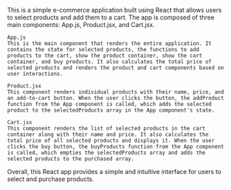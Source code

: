 This is a simple e-commerce application built using React that allows users to select products and add them to a cart. The app is composed of three main components: App.js, Product.jsx, and Cart.jsx.

    App.js
    This is the main component that renders the entire application. It contains the state for selected products, the functions to add products to the cart, show the product container, show the cart container, and buy products. It also calculates the total price of selected products and renders the product and cart components based on user interactions.

    Product.jsx
    This component renders individual products with their name, price, and an add-to-cart button. When the user clicks the button, the addProduct function from the App component is called, which adds the selected product to the selectedProducts array in the App component's state.

    Cart.jsx
    This component renders the list of selected products in the cart container along with their name and price. It also calculates the total price of all selected products and displays it. When the user clicks the buy button, the buyProducts function from the App component is called, which empties the selectedProducts array and adds the selected products to the purchased array.

Overall, this React app provides a simple and intuitive interface for users to select and purchase products.
